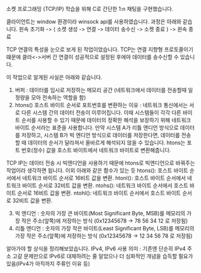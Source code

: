 소켓 프로그래밍 (TCP/IP) 학습을 위해 C로 간단한 1:n 채팅을 구현했습니다.

클라이언트는 window 환경이라 winsock api를 사용하였습니다.
과정은 아래와 같습니다.
윈속 초기화 -> ( 소켓 생성 -> 연결 -> 데이터 송수신 -> 소켓 종료 ) -> 윈속 종료

TCP 연결의 특성을 눈으로 보게 된 작업이었습니다.
TCP는 연결 지향형 프로토콜이기 떄문에 클라<->서버 간 연결이 성공적으로 설정된 후에야 데이터를 송수신할 수 있습니다.

이 작업으로 알게된 사실은 아래와 같습니다.
1. 버퍼 : 데이터를 임시로 저장하는 메모리 공간 (네트워크에서 데이터를 전송할때 일정량을 모아 전속하는 역할을 함)
2. htons() 호스트 바이트 순서로 포트번호를 변환하는 이유 : 네트워크 통신에서는 서로 다른 시스템 간의 데이터 전송이 이루어집니다. 이때 시스템들이 각각 다른 바이트 순서를 사용할 수 있기 때문에 데이터의 정확한 해석을 보장하기 위해 네트워크 바이트 순서라는 표준을 사용합니다. 만약 시스템 A가 리틀 엔디언 방식으로 데이터를 저장하고, 시스템 B가 빅 엔디언 방식으로 데이터를 저장한다면, 데이터를 전송할 때 데이터의 순서가 달라져서 올바르게 해석되지 않을 수 있습니다. htons는 포트 번호(정수) 값을 호스트 바이트에서 네트워크 바이트로 변환해줍니다.

TCP IP는 데이터 전송 시 빅엔디언을 사용하기 때문에 htons로 빅엔디언으로 바꿔주는 작업이라 생각하면 됩니다.
이외 아래와 같은 함수가 있는 듯
htons(): 호스트 바이트 순서에서 네트워크 바이트 순서로 16비트 값을 변환.
htonl(): 호스트 바이트 순서에서 네트워크 바이트 순서로 32비트 값을 변환.
ntohs(): 네트워크 바이트 순서에서 호스트 바이트 순서로 16비트 값을 변환.
ntohl(): 네트워크 바이트 순서에서 호스트 바이트 순서로 32비트 값을 변환.

3. 빅 엔디언 : 숫자의 가장 큰 바이트(Most Significant Byte, MSB)를 메모리의 가장 작은 주소(앞쪽)에 저장하는 방식 (0x12345678 -> 78 56 34 12 로 저장됨)
4. 리틀 엔디언 : 숫자의 가장 작은 바이트(Least Significant Byte, LSB)를 메모리의 가장 작은 주소(앞쪽)에 저장하는 방식 (0x12345678 -> 12 34 56 78 로 저장됨)

알아가야 할 상식을 정리해보았습니다.
IPv4, IPv6 사용 의미 : 기존엔 단순히 IPv4 주소 고갈 문제만으로 IPv6로 대체하려는 줄 알았으나 더 심화적인 개념을 습득할 필요가 있음(IPv4가 아직까지 주류인 이유 등)
